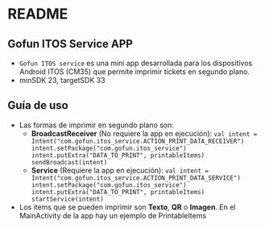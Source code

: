 # README

## Gofun ITOS Service APP
- `Gofun ITOS service` es una mini app desarrollada para los dispositivos Android ITOS (CM35) que permite imprimir tickets en segundo plano.
- minSDK 23, targetSDK 33

## Guía de uso
- Las formas de imprimir en segundo plano son:
  - **BroadcastReceiver** (No requiere la app en ejecución): 
``
    val intent = Intent("com.gofun.itos_service.ACTION_PRINT_DATA_RECEIVER")
    intent.setPackage("com.gofun.itos_service")
    intent.putExtra("DATA_TO_PRINT", printableItems)
    sendBroadcast(intent)
``
  - **Service** (Requiere la app en ejecución): 
``
    val intent = Intent("com.gofun.itos_service.ACTION_PRINT_DATA_SERVICE")
    intent.setPackage("com.gofun.itos_service")
    intent.putExtra("DATA_TO_PRINT", printableItems)
    startService(intent)
``
- Los items que se pueden imprimir son **Texto**, **QR** o **Imagen**. En el MainActivity de la app hay un ejemplo de PrintableItems

    
